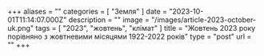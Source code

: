 +++
aliases = ""
categories = [ "Земля" ]
date = "2023-10-01T11:14:07.000Z"
description = ""
image = "/images/article-2023-october-uk.png"
tags = [ "2023", "жовтень", "клiмат" ]
title = "Жовтень 2023 року порівняно з жовтневими місяцями 1922-2022 років"
type = "post"
url = ""
+++



